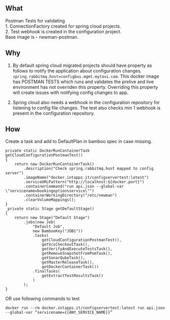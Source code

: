## What
Postman Tests for validating   
	1. ConnectionFactory created for spring cloud projects.    
    2. Test webhook is created in the configuration project.    
Base image is - newman-postman.

## Why
1. By default spring cloud migrated projects should have property as follows to notify the application about configuration changes.
`spring.rabbitmq.host=configbus.mgmt.mytaxi.com`.
This docker image has POSTMAN TESTS which runs and validates the prelive and live environment has not overriden this property.
Overriding this property will create issues with notifying config changes to app.

2. Spring cloud also needs a webhook in the configuration repository for listening to config file changes. 
The test also checks min 1 webhook is present in the configuration repository.


## How
Create a task and add to DefaultPlan in bamboo spec in case missing.
   
    private static DockerRunContainerTask getCloudConfigurationPostmanTest()
    {
        return new DockerRunContainerTask()
            .description("Check spring.rabbitmq.host mapped to config server")
            .imageName("docker.intapps.it/configservertest:latest")
            .serviceURLPattern("http://localhost:${docker.port}")
            .containerCommand("run api.json --global-var \"servicename=bookingoptionsservice\"")
            .containerWorkingDirectory("/etc/newman")
            .clearVolumeMappings();
    }
     private static Stage getDefaultStage()
    {
        return new Stage("Default Stage")
            .jobs(new Job(
                "Default Job",
                new BambooKey("JOB1"))
                .tasks(
                    getCloudConfigurationPostmanTest(),
                    getVcsCheckoutTask(),
                    getVerifyAndExecuteTestsTask(),
                    getRemoveSnapshotFromPomTask(),
                    getSonarQubeTask(),
                    getMasterReleaseTask(),
                    getDockerContainerTask())
                .finalTasks(
                    getExtractTestResultsTask()
                )
            );
    }


OR use following commands to test

`docker run --rm docker.intapps.it/configservertest:latest run api.json --global-var “servicename={{ANY_SERVICE_NAME}}”`
